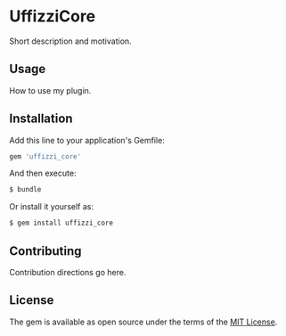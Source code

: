 # UffizziCore
Short description and motivation.

## Usage
How to use my plugin.

## Installation
Add this line to your application's Gemfile:

```ruby
gem 'uffizzi_core'
```

And then execute:
```bash
$ bundle
```

Or install it yourself as:
```bash
$ gem install uffizzi_core
```

## Contributing
Contribution directions go here.

## License
The gem is available as open source under the terms of the [MIT License](https://opensource.org/licenses/MIT).
